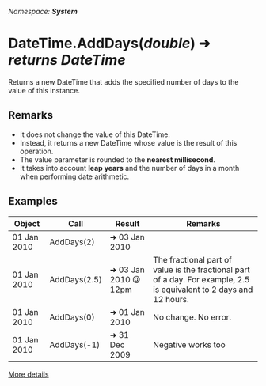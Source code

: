 *Namespace: **System***
# DateTime.AddDays(*double*) ➜ *returns DateTime*
Returns a new DateTime that adds the specified number of days to the value of this instance.
## Remarks
- It does not change the value of this DateTime.
- Instead, it returns a new DateTime whose value is the result of this operation.
- The value parameter is rounded to the **nearest millisecond**.
- It takes into account **leap years** and the number of days in a month when performing date arithmetic.

## Examples

|Object|Call|Result|Remarks|
|---|---|---|---|
| 01 Jan 2010  | AddDays(2)  | ➜ 03 Jan 2010|
| 01 Jan 2010  | AddDays(2.5)  | ➜ 03 Jan 2010 @ 12pm| The fractional part of value is the fractional part of a day. For example, 2.5 is equivalent to 2 days and 12 hours.|
| 01 Jan 2010  | AddDays(0)  | ➜ 01 Jan 2010| No change. No error.|
| 01 Jan 2010  | AddDays(-1)  | ➜ 31 Dec 2009| Negative works too|

[More details](https://docs.microsoft.com/en-us/dotnet/api/system.datetime.adddays)
